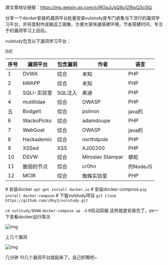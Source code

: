 

源文章地址链接：https://mp.weixin.qq.com/s/jROaJiJsQ8u1ZRjpQ3ciSQ



分享一个docker安装的漏洞平台批量安装vulstudy是专门收集当下流行的漏洞学习平台，并将其制作成搬运工镜像，方便大家快速搭建环境，节省搭建时间，专注于的漏洞学习上目前。


vulstudy包含以下漏洞学习平台：

[td]

| 序号 | 漏洞平台    | 包含漏洞 | 作者             | 语言     |
| ---- | ----------- | -------- | ---------------- | -------- |
| 1    | DVWA        | 综合     | 未知             | PHP      |
| 2    | bWAPP       | 综合     | 未知             | PHP      |
| 3    | SQLI-实验室 | SQL注入  | 奥迪             | PHP      |
| 4    | mutillidae  | 综合     | OWASP            | PHP      |
| 五   | BodgeIt     | 综合     | psiinon          | java的   |
| 6    | WackoPicko  | 综合     | adamdoupe        | PHP      |
| 7    | WebGoat     | 综合     | OWASP            | java的   |
| 8    | Hackademic  | 综合     | northdpole       | PHP      |
| 9    | XSSed       | XSS      | AJ00200          | PHP      |
| 10   | DSVW        | 综合     | Miroslav Stampar | 蟒蛇     |
| 11   | 脆弱的节点  | 综合     | cr0hn            | 的NodeJS |
| 12   | MCIR        | 综合     | 蜘蛛实验室       | PHP      |


\# 安装docker
`apt-get install docker.io`
\# 安装docker-compose
`pip install docker-compose`
\# 下载vulstudy项目 
`git clone https://github.com/c0ny1/vulstudy.git`

`cd vulstudy/DVWA`
`docker-compose up -d` #启动容器
这样就是安装完了，ps一下查看docker运行情况




![img](https://mmbiz.qpic.cn/mmbiz_png/3xxicXNlTXLibdPfwkicZ6iatILHHMF1qc0bgicIbibNWuN7sXw98ReB4OiaatcnYF86CeGAyONslba9IZGGaLSNVbopQ/640?wx_fmt=png&tp=webp&wxfrom=5&wx_lazy=1&wx_co=1) 

上几个漏洞


![img](https://mmbiz.qpic.cn/mmbiz_png/3xxicXNlTXLibdPfwkicZ6iatILHHMF1qc0b9wckHHUjnggQVlFpYmfkZ1xjzicElBItNJ5beSTdiaOYQlPib21AQ9wRQ/640?wx_fmt=png&tp=webp&wxfrom=5&wx_lazy=1&wx_co=1) 







几分钟 10几个漏洞平台就起来了。自己折腾吧~